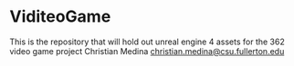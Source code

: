# ViditeoGame
This is the repository that will hold out unreal engine 4 assets for the 362 video game project
Christian Medina  christian.medina@csu.fullerton.edu
